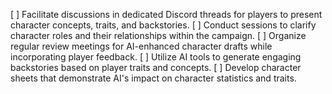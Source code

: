 [ ] Facilitate discussions in dedicated Discord threads for players to present character concepts, traits, and backstories.
[ ] Conduct sessions to clarify character roles and their relationships within the campaign.
[ ] Organize regular review meetings for AI-enhanced character drafts while incorporating player feedback.
[ ] Utilize AI tools to generate engaging backstories based on player traits and concepts.
[ ] Develop character sheets that demonstrate AI's impact on character statistics and traits.